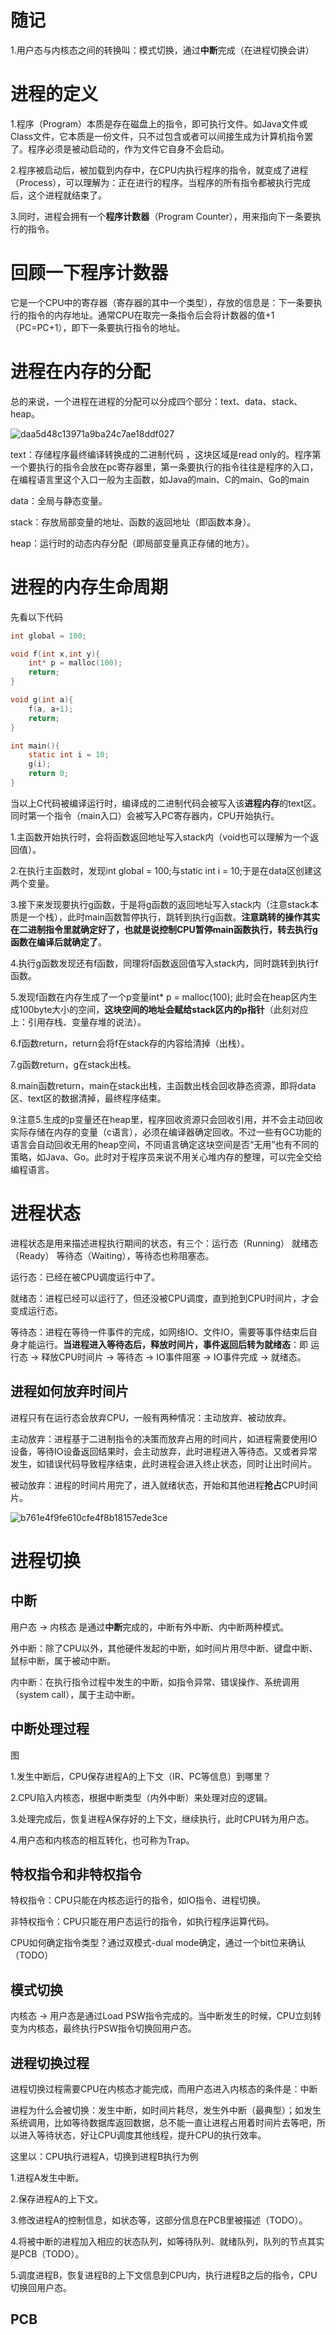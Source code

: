 # 随记

1.用户态与内核态之间的转换叫：模式切换，通过**中断**完成（在进程切换会讲）

# 进程的定义

1.程序（Program）本质是存在磁盘上的指令，即可执行文件。如Java文件或Class文件，它本质是一份文件，只不过包含或者可以间接生成为计算机指令罢了。程序必须是被动启动的，作为文件它自身不会启动。

2.程序被启动后，被加载到内存中，在CPU内执行程序的指令，就变成了进程（Process），可以理解为：正在进行的程序。当程序的所有指令都被执行完成后，这个进程就结束了。

3.同时，进程会拥有一个**程序计数器**（Program Counter），用来指向下一条要执行的指令。



# 回顾一下程序计数器 

它是一个CPU中的寄存器（寄存器的其中一个类型），存放的信息是：下一条要执行的指令的内存地址。通常CPU在取完一条指令后会将计数器的值+1（PC=PC+1），即下一条要执行指令的地址。



# 进程在内存的分配

总的来说，一个进程在进程的分配可以分成四个部分：text、data、stack、heap。

![daa5d48c13971a9ba24c7ae18ddf027](https://user-images.githubusercontent.com/48977889/143726179-e22ae74f-8c57-4446-ba06-97c615df6352.jpg)

text：存储程序最终编译转换成的二进制代码 ，这块区域是read only的。程序第一个要执行的指令会放在pc寄存器里，第一条要执行的指令往往是程序的入口，在编程语言里这个入口一般为主函数，如Java的main、C的main、Go的main

data：全局与静态变量。

stack：存放局部变量的地址、函数的返回地址（即函数本身）。

heap：运行时的动态内存分配（即局部变量真正存储的地方）。



# 进程的内存生命周期

先看以下代码

```c
int global = 100;

void f(int x,int y){
    int* p = malloc(100);
    return;
}

void g(int a){
    f(a, a+1);
    return;
}

int main(){
    static int i = 10;
    g(i);
    return 0;
}
```



当以上C代码被编译运行时，编译成的二进制代码会被写入该**进程内存**的text区。同时第一个指令（main入口）会被写入PC寄存器内，CPU开始执行。

1.主函数开始执行时，会将函数返回地址写入stack内（void也可以理解为一个返回值）。

2.在执行主函数时，发现int global = 100;与static int i = 10;于是在data区创建这两个变量。

3.接下来发现要执行g函数，于是将g函数的返回地址写入stack内（注意stack本质是一个栈），此时main函数暂停执行，跳转到执行g函数。**注意跳转的操作其实在二进制指令里就确定好了，也就是说控制CPU暂停main函数执行，转去执行g函数在编译后就确定了**。

4.执行g函数发现还有f函数，同理将f函数返回值写入stack内，同时跳转到执行f函数。

5.发现f函数在内存生成了一个p变量int* p = malloc(100); 此时会在heap区内生成100byte大小的空间，**这块空间的地址会赋给stack区内的p指针**（此刻对应上：引用存栈、变量存堆的说法）。

6.f函数return，return会将f在stack存的内容给清掉（出栈）。

7.g函数return，g在stack出栈。

8.main函数return，main在stack出栈，主函数出栈会回收静态资源，即将data区、text区的数据清掉，最终程序结束。

9.注意5.生成的p变量还在heap里，程序回收资源只会回收引用，并不会主动回收实际存储在内存的变量（c语言），必须在编译器确定回收。不过一些有GC功能的语言会自动回收无用的heap空间，不同语言确定这块空间是否“无用”也有不同的策略，如Java、Go。此时对于程序员来说不用关心堆内存的整理，可以完全交给编程语言。



# 进程状态

进程状态是用来描述进程执行期间的状态，有三个：运行态（Running） 就绪态（Ready） 等待态（Waiting），等待态也称阻塞态。

运行态：已经在被CPU调度运行中了。

就绪态：进程已经可以运行了，但还没被CPU调度，直到抢到CPU时间片，才会变成运行态。

等待态：进程在等待一件事件的完成，如网络IO、文件IO，需要等事件结束后自身才能运行。**当进程进入等待态后，释放时间片，事件返回后转为就绪态**：即  运行态 → 释放CPU时间片 → 等待态 → IO事件阻塞 → IO事件完成 → 就绪态。 

## 进程如何放弃时间片

进程只有在运行态会放弃CPU，一般有两种情况：主动放弃、被动放弃。

主动放弃：进程基于二进制指令的决策而放弃占用的时间片，如进程需要使用IO设备，等待IO设备返回结果时，会主动放弃，此时进程进入等待态。又或者异常发生，如错误代码导致程序结束，此时进程会进入终止状态，同时让出时间片。

被动放弃：进程的时间片用完了，进入就绪状态，开始和其他进程**抢占**CPU时间片。

![b761e4f9fe610cfe4f8b18157ede3ce](https://user-images.githubusercontent.com/48977889/143726569-102b4884-1bcd-4cee-98fd-aa0e27db0b21.jpg) 



# 进程切换

## 中断

用户态 → 内核态 是通过**中断**完成的，中断有外中断、内中断两种模式。

外中断：除了CPU以外，其他硬件发起的中断，如时间片用尽中断、键盘中断、鼠标中断，属于被动中断。

内中断：在执行指令过程中发生的中断，如指令异常、错误操作、系统调用（system call），属于主动中断。

## 中断处理过程



图



1.发生中断后，CPU保存进程A的上下文（IR、PC等信息）到哪里？

2.CPU陷入内核态，根据中断类型（内外中断）来处理对应的逻辑。

3.处理完成后，恢复进程A保存好的上下文，继续执行，此时CPU转为用户态。

4.用户态和内核态的相互转化，也可称为Trap。

## 特权指令和非特权指令

特权指令：CPU只能在内核态运行的指令，如IO指令、进程切换。

非特权指令：CPU只能在用户态运行的指令，如执行程序运算代码。

CPU如何确定指令类型？通过双模式-dual mode确定，通过一个bit位来确认（TODO）

## 模式切换

内核态 → 用户态是通过Load PSW指令完成的。当中断发生的时候，CPU立刻转变为内核态，最终执行PSW指令切换回用户态。

## 进程切换过程

进程切换过程需要CPU在内核态才能完成，而用户态进入内核态的条件是：中断

进程为什么会被切换：发生中断，如时间片耗尽，发生外中断（最典型）；如发生系统调用，比如等待数据库返回数据，总不能一直让进程占用着时间片去等吧，所以进入等待状态，好让CPU调度其他线程，提升CPU的执行效率。

这里以：CPU执行进程A，切换到进程B执行为例

1.进程A发生中断。

2.保存进程A的上下文。

3.修改进程A的控制信息，如状态等，这部分信息在PCB里被描述（TODO）。

4.将被中断的进程加入相应的状态队列，如等待队列、就绪队列，队列的节点其实是PCB（TODO）。

5.调度进程B，恢复进程B的上下文信息到CPU内，执行进程B之后的指令，CPU切换回用户态。

## PCB